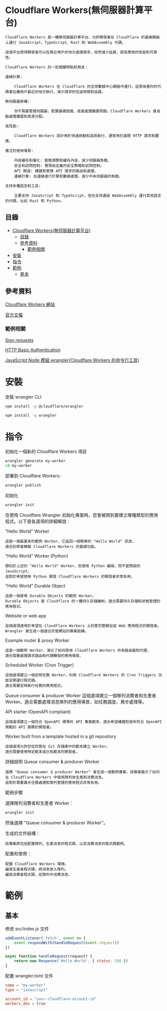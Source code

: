 # Cloudflare Workers(無伺服器計算平台)

```
Cloudflare Workers 是一種無伺服器計算平台，允許開發者在 Cloudflare 的邊緣網絡上運行 JavaScript、TypeScript、Rust 和 WebAssembly 代碼。

這個平台使得開發者可以在靠近用戶的地方處理請求，從而減少延遲，提高應用的性能和可靠性。

Cloudflare Workers 的一些關鍵特點和用途：

邊緣計算:

    Cloudflare Workers 在 Cloudflare 的全球數據中心網絡中運行，這意味著你的代碼會在離用戶最近的地方執行，減少請求的往返時間和延遲。

無伺服器架構:

    你不需要管理伺服器，配置基礎設施，或者處理擴展問題。Cloudflare Workers 會自動處理擴展和資源分配。

高性能:

    Cloudflare Workers 設計用於快速啟動和高效執行，通常用於處理 HTTP 請求和響應。

廣泛的使用場景:

    內容緩存和優化: 動態調整和緩存內容，減少伺服器負載。
    安全和訪問控制: 實現自定義的安全策略和訪問控制。
    API 閘道: 構建和管理 API 請求的路由和處理。
    邊緣計算: 在邊緣進行計算和數據處理，減少中央伺服器的負擔。

支持多種語言和工具:

    主要支持 JavaScript 和 TypeScript，但也支持通過 WebAssembly 運行其他語言的代碼，比如 Rust 和 Python。
```

## 目錄

- [Cloudflare Workers(無伺服器計算平台)](#cloudflare-workers無伺服器計算平台)
  - [目錄](#目錄)
  - [參考資料](#參考資料)
    - [範例相關](#範例相關)
- [安裝](#安裝)
- [指令](#指令)
- [範例](#範例)
  - [基本](#基本)

## 參考資料

[Cloudflare Workers 網站](https://workers.cloudflare.com/)

[官方文檔](https://developers.cloudflare.com/workers/)

### 範例相關

[Sign requests](https://developers.cloudflare.com/workers/examples/signing-requests/)

[HTTP Basic Authentication](https://developers.cloudflare.com/workers/examples/basic-auth/)

[JavaScript Node 模組 wrangler(Cloudflare Workers 的命令行工具)](https://github.com/open222333/Other-Note/blob/main/01_%E7%A8%8B%E5%BC%8F%E8%AA%9E%E8%A8%80/JavaScript/NodeJs(%E5%9F%B7%E8%A1%8C%E7%92%B0%E5%A2%83)/JavaScript%20Node%20%E6%A8%A1%E7%B5%84%20wrangler(Cloudflare%20Workers%20%E7%9A%84%E5%91%BD%E4%BB%A4%E8%A1%8C%E5%B7%A5%E5%85%B7).md)

# 安裝

安裝 wrangler CLI

```bash
npm install -g @cloudflare/wrangler

npm install -g wrangler
```

# 指令

初始化一個新的 Cloudflare Workers 項目

```bash
wrangler generate my-worker
cd my-worker
```

部署到 Cloudflare Workers:

```bash
wrangler publish
```

初始化

```bash
wrangler init
```

在使用 Cloudflare Wrangler 初始化專案時，您會被問到要建立哪種類型的應用程式。以下是各選項的詳細解說：

"Hello World" Worker

```
這是一個最基本的範例 Worker，它返回一個簡單的 "Hello World" 訊息。
適合初學者瞭解 Cloudflare Workers 的基礎功能。
```

"Hello World" Worker (Python)

```
類似於上述的 "Hello World" Worker，但使用 Python 編寫，而不是預設的 JavaScript。
這對於希望使用 Python 開發 Cloudflare Workers 的開發者非常有用。
```

"Hello World" Durable Object

```
這是一個使用 Durable Objects 的範例 Worker。
Durable Objects 是 Cloudflare 的一種持久存儲機制，適合需要持久存儲和狀態管理的應用程式。
```

Website or web app

```
這個選項適用於希望在 Cloudflare Workers 上託管完整網站或 Web 應用程式的開發者。
Wrangler 會生成一個適合託管網站的專案結構。
```

Example router & proxy Worker

```
這是一個範例 Worker，演示了如何使用 Cloudflare Workers 作為路由器和代理。
適合需要處理請求路由和代理轉發的應用場景。
```

Scheduled Worker (Cron Trigger)

```
這個選項建立一個定時任務 Worker，利用 Cloudflare Workers 的 Cron Triggers 功能定期運行程式碼。
適合需要定時執行任務的應用程式。
```

Queue consumer & producer Worker
這個選項建立一個隊列消費者和生產者 Worker。適合需要處理消息隊列的應用場景，如任務調度、異步處理等。

API starter (OpenAPI compliant)

```
這個選項建立一個符合 OpenAPI 標準的 API 專案範本，適合希望構建和發布符合 OpenAPI 規範的 API 服務的開發者。
```

Worker built from a template hosted in a git repository

```
這個選項允許您從託管在 Git 存儲庫中的範本建立 Worker。
適合需要使用特定範本或已有範本的開發者。
```

詳細說明 Queue consumer & producer Worker

```
選擇 "Queue consumer & producer Worker" 會生成一個範例專案，該專案展示了如何在 Cloudflare Workers 中使用隊列來生產和消費消息。
這對於需要異步任務處理和隊列管理的應用程式非常有用。
```

範例步驟

選擇隊列消費者和生產者 Worker：

```sh
wrangler init
```

然後選擇 "Queue consumer & producer Worker"。

生成的文件結構：

    該專案將包括配置隊列、生產消息的程式碼，以及消費消息的程式碼範例。

配置和使用：

    配置 Cloudflare Workers 環境。
    編寫生產者程式碼，將消息放入隊列。
    編寫消費者程式碼，從隊列中消費消息。


# 範例

## 基本

修改 src/index.js 文件

```JavaScript
addEventListener('fetch', event => {
    event.respondWith(handleRequest(event.request))
})

async function handleRequest(request) {
    return new Response('Hello World', { status: 200 })
}
```

配置 wrangler.toml 文件

```toml
name = "my-worker"
type = "javascript"

account_id = "your-cloudflare-account-id"
workers_dev = true
```
